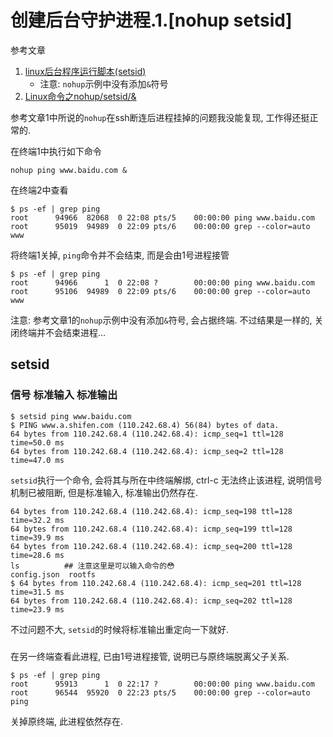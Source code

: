 # 创建后台守护进程.1.[nohup setsid]

参考文章

1. [linux后台程序运行脚本(setsid)](https://www.jianshu.com/p/ab4b457e820e)
    - 注意: `nohup`示例中没有添加`&`符号
2. [Linux命令之nohup/setsid/&](https://zhuanlan.zhihu.com/p/53212013)

参考文章1中所说的`nohup`在ssh断连后进程挂掉的问题我没能复现, 工作得还挺正常的.

在终端1中执行如下命令

```
nohup ping www.baidu.com &
```

在终端2中查看

```log
$ ps -ef | grep ping
root      94966  82068  0 22:08 pts/5    00:00:00 ping www.baidu.com
root      95019  94989  0 22:09 pts/6    00:00:00 grep --color=auto www
```

将终端1关掉, `ping`命令并不会结束, 而是会由1号进程接管

```log
$ ps -ef | grep ping
root      94966      1  0 22:08 ?        00:00:00 ping www.baidu.com
root      95106  94989  0 22:09 pts/6    00:00:00 grep --color=auto www
```

注意: 参考文章1的`nohup`示例中没有添加`&`符号, 会占据终端. 不过结果是一样的, 关闭终端并不会结束进程...

## setsid

### 信号 标准输入 标准输出

```log
$ setsid ping www.baidu.com
$ PING www.a.shifen.com (110.242.68.4) 56(84) bytes of data.
64 bytes from 110.242.68.4 (110.242.68.4): icmp_seq=1 ttl=128 time=50.0 ms
64 bytes from 110.242.68.4 (110.242.68.4): icmp_seq=2 ttl=128 time=47.0 ms
```

`setsid`执行一个命令, 会将其与所在中终端解绑, ctrl-c 无法终止该进程, 说明信号机制已被阻断, 但是标准输入, 标准输出仍然存在.

```log
64 bytes from 110.242.68.4 (110.242.68.4): icmp_seq=198 ttl=128 time=32.2 ms
64 bytes from 110.242.68.4 (110.242.68.4): icmp_seq=199 ttl=128 time=39.9 ms
64 bytes from 110.242.68.4 (110.242.68.4): icmp_seq=200 ttl=128 time=28.6 ms
ls          ## 注意这里是可以输入命令的😳
config.json  rootfs
$ 64 bytes from 110.242.68.4 (110.242.68.4): icmp_seq=201 ttl=128 time=31.5 ms
64 bytes from 110.242.68.4 (110.242.68.4): icmp_seq=202 ttl=128 time=23.9 ms
```

不过问题不大, `setsid`的时候将标准输出重定向一下就好.

### 

在另一终端查看此进程, 已由1号进程接管, 说明已与原终端脱离父子关系.

```log
$ ps -ef | grep ping
root      95913      1  0 22:17 ?        00:00:00 ping www.baidu.com
root      96544  95920  0 22:23 pts/5    00:00:00 grep --color=auto ping
```

关掉原终端, 此进程依然存在.
